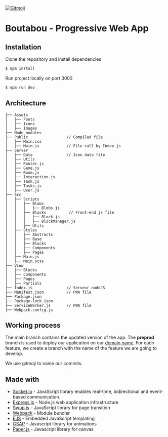 <a href="https://gitmoji.dev">
  <img src="https://img.shields.io/badge/gitmoji-%20😜%20😍-FFDD67.svg?style=flat-square" alt="Gitmoji">
</a>

# Boutabou - Progressive Web App

## Installation

Clone the repository and install dependencies

```sh
$ npm install
```

Run project locally on port 3003

```sh
$ npm run dev
```

## Architecture

```
├── Assets
│   ├── Fonts
│   ├── Icons
│   ├── Images
├── Node_modules
├── Public                 // Compiled file
│   ├── Main.css
│   ├── Main.js            // File call by Index.js
├── Server                 
│   ├── Data               // Json data file
│   ├── Utils              
│   ├── Router.js  
│   ├── Game.js  
│   ├── Room.js  
│   ├── Interaction.js  
│   ├── Task.js   
│   ├── Tasks.js          
│   ├── User.js          
├── Src
│   ├── Scripts
│   │   ├── Blobs
│   │   │   ├── Blobs.js
│   │   ├── Blocks          // Front-end js file
│   │   │   ├── Block.js
│   │   │   ├── BlockManager.js
│   │   ├── Utils
│   ├── Styles
│   │   ├── Abstracts
│   │   ├── Base
│   │   ├── Blocks
│   │   ├── Components
│   │   ├── Pages
│   ├── Main.js
│   ├── Main.scss
├── View
│   ├── Blocks
│   ├── Components
│   ├── Pages
│   ├── Partials
├── Index.js               // Serveur nodeJS
├── Manifest.json          // PWA file
├── Package.json
├── Package-lock.json
├── ServiceWorker.js       // PWA file
├── Webpack.config.js
```

## Working process

The main branch contains the updated version of the app. 
The **preprod** branch is used to deploy our application on our [domain name](https://tohubohu.herokuapp.com/). 
For each feature, we create a branch with the name of the feature we are going to develop.

We use gitmoji to name our commits.

## Made with

* [Socket.io](https://socket.io/) - JavaScript library enables real-time, bidirectional and event-based communication.
* [Express.js](https://expressjs.com/fr/) -  Node.js web application infrastructure
* [Swup.js](https://swup.js.org/) - JavaScript library for page transition
* [Webpack](https://webpack.js.org/) - Module bundler
* [EJS](https://ejs.co/) - Embedded JavaScript templating
* [GSAP](https://greensock.com/gsap/) - Javascript library for animations
* [Paper.js](http://paperjs.org/) - Javascript library for canvas
